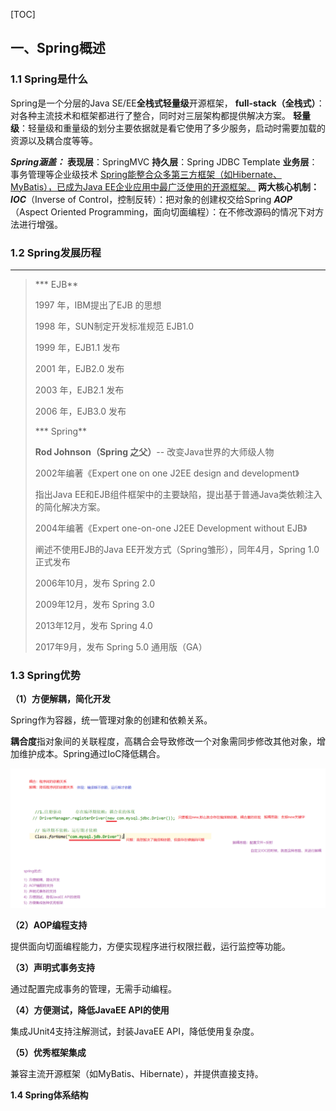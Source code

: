 [TOC]

## 一、Spring概述

### 1.1 Spring是什么

Spring是一个分层的Java SE/EE**全栈式轻量级**开源框架，
**full-stack（全栈式）**：对各种主流技术和框架都进行了整合，同时对三层架构都提供解决方案。
**轻量级**：轻量级和重量级的划分主要依据就是看它使用了多少服务，启动时需要加载的资源以及耦合度等等。

***Spring涵盖：***
**表现层**：SpringMVC
**持久层**：Spring JDBC Template
**业务层**：事务管理等企业级技术
<u>Spring能整合众多第三方框架（如Hibernate、MyBatis），已成为Java EE企业应用中最广泛使用的开源框架。</u>
**两大核心机制：**
***IOC***（Inverse of Control，控制反转）：把对象的创建权交给Spring
***AOP***（Aspect Oriented Programming，面向切面编程）：在不修改源码的情况下对方法进行增强。



### 1.2 Spring发展历程

****

> *** EJB**
>
> 1997 年，IBM提出了EJB 的思想
>
> 1998 年，SUN制定开发标准规范 EJB1.0
>
> 1999 年，EJB1.1 发布
>
> 2001 年，EJB2.0 发布
>
> 2003 年，EJB2.1 发布
>
> 2006 年，EJB3.0 发布
>
> *** Spring**
>
> **Rod Johnson（Spring 之父）**-- 改变Java世界的大师级人物
>
> 2002年编著《Expert one on one J2EE design and development》
>
> 指出Java EE和EJB组件框架中的主要缺陷，提出基于普通Java类依赖注入的简化解决方案。
>
> 2004年编著《Expert one-on-one J2EE Development without EJB》
>
> 阐述不使用EJB的Java EE开发方式（Spring雏形），同年4月，Spring 1.0正式发布
>
> 2006年10月，发布 Spring 2.0
>
> 2009年12月，发布 Spring 3.0
>
> 2013年12月，发布 Spring 4.0
>
> 2017年9月，发布 Spring 5.0 通用版（GA）

### 1.3 Spring优势

**（1）方便解耦，简化开发**

Spring作为容器，统一管理对象的创建和依赖关系。

**耦合度**指对象间的关联程度，高耦合会导致修改一个对象需同步修改其他对象，增加维护成本。Spring通过IoC降低耦合。

![spring优点](https://github.com/gvc10233/note_images/blob/main/spring_img/spring0101.png)

**（2）AOP编程支持**

提供面向切面编程能力，方便实现程序进行权限拦截，运行监控等功能。

**（3）声明式事务支持**

通过配置完成事务的管理，无需手动编程。

**（4）方便测试，降低JavaEE API的使用**

集成JUnit4支持注解测试，封装JavaEE API，降低使用复杂度。

**（5）优秀框架集成**

兼容主流开源框架（如MyBatis、Hibernate），并提供直接支持。

**1.4 Spring体系结构**

